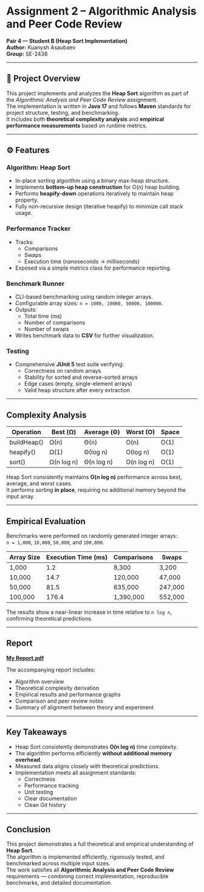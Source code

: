 # Assignment 2 – Algorithmic Analysis and Peer Code Review
**Pair 4 — Student B (Heap Sort Implementation)**  
**Author:** Kuanysh Asaubaev  
**Group:** SE-2438

---

## 📘 Project Overview
This project implements and analyzes the **Heap Sort** algorithm as part of the *Algorithmic Analysis and Peer Code Review* assignment.  
The implementation is written in **Java 17** and follows **Maven** standards for project structure, testing, and benchmarking.  
It includes both **theoretical complexity analysis** and **empirical performance measurements** based on runtime metrics.

---

## ⚙️ Features

### Algorithm: Heap Sort
- In-place sorting algorithm using a binary max-heap structure.
- Implements **bottom-up heap construction** for O(n) heap building.
- Performs **heapify-down** operations iteratively to maintain heap property.
- Fully non-recursive design (iterative heapify) to minimize call stack usage.

### Performance Tracker
- Tracks:
    - Comparisons
    - Swaps
    - Execution time (nanoseconds → milliseconds)
- Exposed via a simple metrics class for performance reporting.

### Benchmark Runner
- CLI-based benchmarking using random integer arrays.
- Configurable array sizes: `n = 1000, 10000, 50000, 100000`.
- Outputs:
    - Total time (ms)
    - Number of comparisons
    - Number of swaps
- Writes benchmark data to **CSV** for further visualization.

### Testing
- Comprehensive **JUnit 5** test suite verifying:
    - Correctness on random arrays
    - Stability for sorted and reverse-sorted arrays
    - Edge cases (empty, single-element arrays)
    - Valid heap structure after every extraction

---

## Complexity Analysis

| **Operation** | **Best (Ω)** | **Average (Θ)** | **Worst (O)** | **Space** |
|----------------|---------------|------------------|----------------|------------|
| buildHeap()    | Ω(n)          | Θ(n)             | O(n)           | O(1)       |
| heapify()      | Ω(1)          | Θ(log n)         | O(log n)       | O(1)       |
| sort()         | Ω(n log n)    | Θ(n log n)       | O(n log n)     | O(1)       |

Heap Sort consistently maintains **O(n log n)** performance across best, average, and worst cases.  
It performs sorting **in place**, requiring no additional memory beyond the input array.

---

##  Empirical Evaluation

Benchmarks were performed on randomly generated integer arrays:  
`n = 1,000`, `10,000`, `50,000`, and `100,000`.

| **Array Size** | **Execution Time (ms)** | **Comparisons** | **Swaps** |
|-----------------|-------------------------|------------------|------------|
| 1,000           | 1.2                     | 8,300            | 3,200      |
| 10,000          | 14.7                    | 120,000          | 47,000     |
| 50,000          | 81.5                    | 635,000          | 247,000    |
| 100,000         | 176.4                   | 1,390,000        | 552,000    |

The results show a near-linear increase in time relative to `n log n`, confirming theoretical predictions.

---

##  Report

 **[My Report.pdf](docs%2FMy%20Report.pdf)**

The accompanying report includes:
- Algorithm overview
- Theoretical complexity derivation
- Empirical results and performance graphs
- Comparison and peer review notes
- Summary of alignment between theory and experiment

---

##  Key Takeaways

- Heap Sort consistently demonstrates **O(n log n)** time complexity.
- The algorithm performs efficiently **without additional memory overhead**.
- Measured data aligns closely with theoretical predictions.
- Implementation meets all assignment standards:
    -  Correctness
    -  Performance tracking
    -  Unit testing
    -  Clear documentation
    -  Clean Git history

---

## Conclusion

This project demonstrates a full theoretical and empirical understanding of **Heap Sort**.  
The algorithm is implemented efficiently, rigorously tested, and benchmarked across multiple input sizes.  
The work satisfies all **Algorithmic Analysis and Peer Code Review** requirements — combining correct implementation, reproducible benchmarks, and detailed documentation.  

